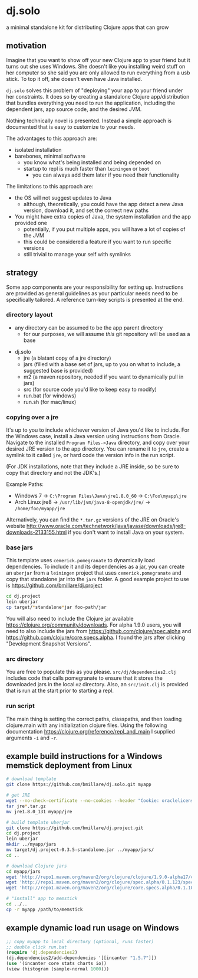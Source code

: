 # dj.solo
a minimal standalone kit for distributing Clojure apps that can grow

## motivation

Imagine that you want to show off your new Clojure app to your friend but it turns out she uses Windows. She doesn't like you installing weird stuff on her computer so she said you are only allowed to run everything from a usb stick. To top it off, she doesn't even have
Java installed.

`dj.solo` solves this problem of "deploying" your app to your friend under her constraints. It does so by creating a standalone Clojure
app/distribution that bundles everything you need to run the application, including the dependent jars, app source code, and the desired
JVM.

Nothing technically novel is presented. Instead a simple approach is documented that is easy to customize to your needs.

The advantages to this approach are:

- isolated installation
- barebones, minimal software
  - you know what's being installed and being depended on
  - startup to repl is much faster than `leiningen` or `boot`
    - you can always add them later if you need their functionality
    
The limitations to this approach are:

- the OS will not suggest updates to Java
  - although, theoretically, you could have the app detect a new Java version, download it, and set the correct new paths
- You might have extra copies of Java, the system installation and the app provided one
  - potentially, if you put multiple apps, you will have a lot of copies of the JVM
  - this could be considered a feature if you want to run specific versions
  - still trivial to manage your self with symlinks

## strategy

Some app components are your responsibility for setting up. Instructions are provided as general guidelines as your particular needs need to be specifically tailored. A reference turn-key scripts is presented at the end.

### directory layout

- any directory can be assumed to be the app parent directory
  - for our purposes, we will assume *this* git repository will be used as a base

+ dj.solo
  + jre (a blatant copy of a jre directory)
  + jars (filled with a base set of jars, up to you on what to
    include, a suggested base is provided)
  + m2 (a maven repository, needed if you want to dynamically pull in
    jars)
  + src (for source code you'd like to keep easy to modify)
  - run.bat (for windows)
  - run.sh (for mac/linux)

### copying over a jre

It's up to you to include whichever version of Java you'd like to include. For the Windows case, install a Java version using instructions from Oracle. Navigate to the installed `Program Files->Java` directory, and copy over your desired JRE version to the app
directory. You can rename it to `jre`, create a symlink to it called `jre`, or hard code the version info in the run script.

(For JDK installations, note that they include a JRE inside, so be sure to copy that directory and not the JDK's.)

Example Paths:
- Windows 7 ->  `C:\Program Files\Java\jre1.8.0_60` -> `C:\Foo\myapp\jre`
- Arch Linux jre8 -> `/usr/lib/jvm/java-8-openjdk/jre/` -> `/home/foo/myapp/jre`

Alternatively, you can find the `*.tar.gz` versions of the JRE on Oracle's website http://www.oracle.com/technetwork/java/javase/downloads/jre8-downloads-2133155.html if you don't want to install Java on your system.

### base jars

This template uses `cemerick.pomegranate` to dynamically load dependencies. To include it and its dependencies as a jar, you can create an `uberjar` from a `leiningen` project that uses `cemerick.pomegranate` and copy that standalone jar into the `jars` folder. A good example project to use is https://github.com/bmillare/dj.project

```bash
cd dj.project
lein uberjar
cp target/*standalone*jar foo-path/jar
```

You will also need to include the Clojure jar available https://clojure.org/community/downloads. For alpha 1.9.0 users, you will need to also include the jars from https://github.com/clojure/spec.alpha and https://github.com/clojure/core.specs.alpha. I found the jars after clicking "Development Snapshot Versions".

### src directory

You are free to populate this as you please. `src/dj/dependencies2.clj` includes code that calls pomegranate to ensure that it stores the downloaded jars in the local `m2` directory. Also, an `src/init.clj` is provided that is run at the start prior to starting a repl.

### run script

The main thing is setting the correct paths, classpaths, and then loading clojure.main with any initialization clojure files. Using the following documentation https://clojure.org/reference/repl_and_main I supplied arguments `-i` and `-r`.

## example build instructions for a Windows memstick deployment from Linux

```bash
# download template
git clone https://github.com/bmillare/dj.solo.git myapp

# get JRE
wget --no-check-certificate --no-cookies --header "Cookie: oraclelicense=accept-securebackup-cookie" http://download.oracle.com/otn-pub/java/jdk/8u131-b11/d54c1d3a095b4ff2b6607d096fa80163/jre-8u131-windows-x64.tar.gz
tar jre*.tar.gz
mv jre1.8.0_131 myapp/jre

# build template uberjar
git clone https://github.com/bmillare/dj.project.git
cd dj.project
lein uberjar
mkdir ../myapp/jars
mv target/dj.project-0.3.5-standalone.jar ../myapp/jars/
cd ..

# download Clojure jars
cd myapp/jars
wget 'http://repo1.maven.org/maven2/org/clojure/clojure/1.9.0-alpha17/clojure-1.9.0-alpha17.jar'
wget 'http://repo1.maven.org/maven2/org/clojure/spec.alpha/0.1.123/spec.alpha-0.1.123.jar'
wget 'http://repo1.maven.org/maven2/org/clojure/core.specs.alpha/0.1.10/core.specs.alpha-0.1.10.jar'

# "install" app to memstick
cd ../..
cp -r myapp /path/to/memstick
```

## example dynamic load run usage on Windows

```clojure
;; copy myapp to local directory (optional, runs faster)
;; double click run.bat
(require 'dj.dependencies2)
(dj.dependencies2/add-dependencies '[[incanter "1.5.7"]])
(use '(incanter core stats charts io))
(view (histogram (sample-normal 1000)))
```
